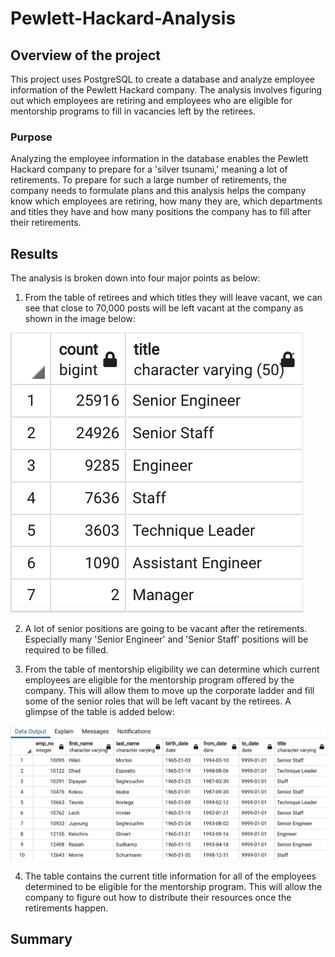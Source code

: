 # Pewlett-Hackard-Analysis

## Overview of the project

This project uses PostgreSQL to create a database and analyze employee information of the Pewlett Hackard company. The analysis involves figuring out which employees are retiring and employees who are eligible for mentorship programs to fill in vacancies left by the retirees.

### Purpose

Analyzing the employee information in the database enables the Pewlett Hackard company to prepare for a 'silver tsunami,' meaning a lot of retirements. To prepare for such a large number of retirements, the company needs to formulate plans and this analysis helps the company know which employees are retiring, how many they are, which departments and titles they have and how many positions the company has to fill after their retirements.

## Results

The analysis is broken down into four major points as below:

1. From the table of retirees and which titles they will leave vacant, we can see that close to 70,000 posts will be left vacant at the company as shown in the image below:

![Retiring_titles](https://github.com/Zarif601/Pewlett-Hackard-Analysis/blob/main/Retiring_titles.png)

2. A lot of senior positions are going to be vacant after the retirements. Especially many 'Senior Engineer' and 'Senior Staff' positions will be required to be filled. 

3. From the table of mentorship eligibility we can determine which current employees are eligible for the mentorship program offered by the company. This will allow them to move up the corporate ladder and fill some of the senior roles that will be left vacant by the retirees. A glimpse of the table is added below:

![Mentorship_eligibility](https://github.com/Zarif601/Pewlett-Hackard-Analysis/blob/main/Mentorship_eligibility.png)

4. The table contains the current title information for all of the employees determined to be eligible for the mentorship program. This will allow the company to figure out how to distribute their resources once the retirements happen.

## Summary
